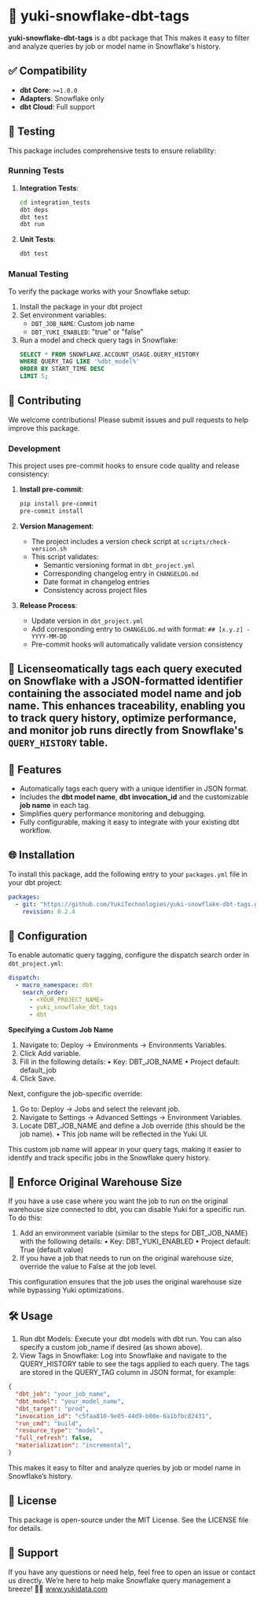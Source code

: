 # 🐧 yuki-snowflake-dbt-tags

**yuki-snowflake-dbt-tags** is a dbt package that This makes it easy to filter and analyze queries by job or model name in Snowflake's history.

## ✅ Compatibility

- **dbt Core**: `>=1.0.0`
- **Adapters**: Snowflake only
- **dbt Cloud**: Full support

## 🧪 Testing

This package includes comprehensive tests to ensure reliability:

### Running Tests

1. **Integration Tests**:
   ```bash
   cd integration_tests
   dbt deps
   dbt test
   dbt run
   ```

2. **Unit Tests**:
   ```bash
   dbt test
   ```

### Manual Testing

To verify the package works with your Snowflake setup:

1. Install the package in your dbt project
2. Set environment variables:
   - `DBT_JOB_NAME`: Custom job name
   - `DBT_YUKI_ENABLED`: "true" or "false"
3. Run a model and check query tags in Snowflake:
   ```sql
   SELECT * FROM SNOWFLAKE.ACCOUNT_USAGE.QUERY_HISTORY
   WHERE QUERY_TAG LIKE '%dbt_model%'
   ORDER BY START_TIME DESC
   LIMIT 5;
   ```

## 🤝 Contributing

We welcome contributions! Please submit issues and pull requests to help improve this package.

### Development

This project uses pre-commit hooks to ensure code quality and release consistency:

1. **Install pre-commit**:
   ```bash
   pip install pre-commit
   pre-commit install
   ```

2. **Version Management**:
   - The project includes a version check script at `scripts/check-version.sh`
   - This script validates:
     - Semantic versioning format in `dbt_project.yml`
     - Corresponding changelog entry in `CHANGELOG.md`
     - Date format in changelog entries
     - Consistency across project files

3. **Release Process**:
   - Update version in `dbt_project.yml`
   - Add corresponding entry to `CHANGELOG.md` with format: `## [x.y.z] - YYYY-MM-DD`
   - Pre-commit hooks will automatically validate version consistency

## 📄 Licenseomatically tags each query executed on Snowflake with a JSON-formatted identifier containing the associated model name and job name. This enhances traceability, enabling you to track query history, optimize performance, and monitor job runs directly from Snowflake's `QUERY_HISTORY` table.

## 🚀 Features

- Automatically tags each query with a unique identifier in JSON format.
- Includes the **dbt model name**, **dbt invocation_id** and the customizable **job name** in each tag.
- Simplifies query performance monitoring and debugging.
- Fully configurable, making it easy to integrate with your existing dbt workflow.

## 🌐 Installation

To install this package, add the following entry to your `packages.yml` file in your dbt project:

```yaml
packages:
  - git: "https://github.com/YukiTechnologies/yuki-snowflake-dbt-tags.git"
    revision: 0.2.4
```

## 🔧 Configuration

To enable automatic query tagging, configure the dispatch search order in `dbt_project.yml`:

```yaml
dispatch:
  - macro_namespace: dbt
    search_order:
      - <YOUR_PROJECT_NAME>
      - yuki_snowflake_dbt_tags
      - dbt
```

**Specifying a Custom Job Name**

1.	Navigate to: Deploy -> Environments -> Environments Variables.
2.	Click Add variable.
3.	Fill in the following details:
•	Key: DBT_JOB_NAME
•	Project default: default_job
4.	Click Save.

Next, configure the job-specific override:
1.	Go to: Deploy -> Jobs and select the relevant job.
2.	Navigate to Settings -> Advanced Settings -> Environment Variables.
3.	Locate DBT_JOB_NAME and define a Job override (this should be the job name).
•	This job name will be reflected in the Yuki UI.

This custom job name will appear in your query tags, making it easier to identify and track specific jobs in the Snowflake query history.

## 🌟 Enforce Original Warehouse Size

If you have a use case where you want the job to run on the original warehouse size connected to dbt, you can disable Yuki for a specific run. To do this:
1.	Add an environment variable (similar to the steps for DBT_JOB_NAME) with the following details:
•	Key: DBT_YUKI_ENABLED
•	Project default: True (default value)
2.	If you have a job that needs to run on the original warehouse size, override the value to False at the job level.

This configuration ensures that the job uses the original warehouse size while bypassing Yuki optimizations.


## 🛠 Usage

1.	Run dbt Models: Execute your dbt models with dbt run. You can also specify a custom job_name if desired (as shown above).
2.	View Tags in Snowflake: Log into Snowflake and navigate to the QUERY_HISTORY table to see the tags applied to each query. The tags are stored in the QUERY_TAG column in JSON format, for example:

```json
{
  "dbt_job": "your_job_name",
  "dbt_model": "your_model_name",
  "dbt_target": "prod",
  "invocation_id": "c5faa810-9e05-44d9-b00e-6a1bfbc82431",
  "run_cmd": "build",
  "resource_type": "model",
  "full_refresh": false,
  "materialization": "incremental",
}
```

This makes it easy to filter and analyze queries by job or model name in Snowflake’s history.

## 📄 License
This package is open-source under the MIT License. See the LICENSE file for details.

## 💬 Support
If you have any questions or need help, feel free to open an issue or contact us directly. We’re here to help make Snowflake query management a breeze! 🐧✨
www.yukidata.com
